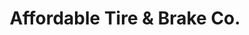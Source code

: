---
title: "Affordable Tire & Brake Co."
url: /portland/affordable-tire-and-brake-co/
shop: car repair
---